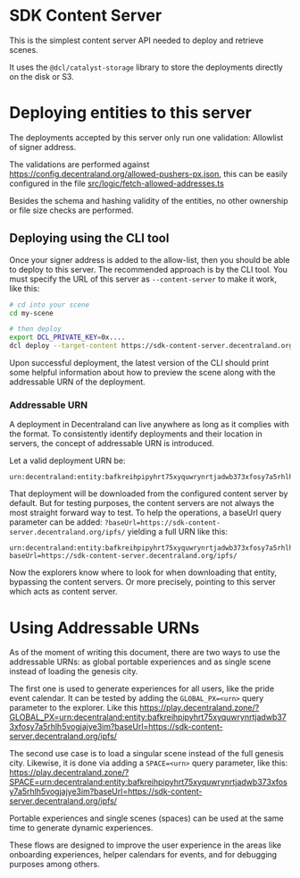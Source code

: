 # SDK Content Server

This is the simplest content server API needed to deploy and retrieve scenes.

It uses the `@dcl/catalyst-storage` library to store the deployments directly on the disk or S3.

# Deploying entities to this server

The deployments accepted by this server only run one validation: Allowlist of signer address.

The validations are performed against https://config.decentraland.org/allowed-pushers-px.json, this can be easily configured in the file [src/logic/fetch-allowed-addresses.ts](src/logic/fetch-allowed-addresses.ts)

Besides the schema and hashing validity of the entities, no other ownership or file size checks are performed.

## Deploying using the CLI tool

Once your signer address is added to the allow-list, then you should be able to deploy to this server. The recommended approach is by the CLI tool. You must specify the URL of this server as `--content-server` to make it work, like this:

```bash
# cd into your scene
cd my-scene

# then deploy
export DCL_PRIVATE_KEY=0x....
dcl deploy --target-content https://sdk-content-server.decentraland.org
```

Upon successful deployment, the latest version of the CLI should print some helpful information about how to preview the scene along with the addressable URN of the deployment.

### Addressable URN

A deployment in Decentraland can live anywhere as long as it complies with the format. To consistently identify deployments and their location in servers, the concept of addressable URN is introduced.

Let a valid deployment URN be:
```
urn:decentraland:entity:bafkreihpipyhrt75xyquwrynrtjadwb373xfosy7a5rhlh5vogjajye3im
```

That deployment will be downloaded from the configured content server by default. But for testing purposes, the content servers are not always the most straight forward way to test. To help the operations, a baseUrl query parameter can be added: `?baseUrl=https://sdk-content-server.decentraland.org/ipfs/` yielding a full URN like this:

```
urn:decentraland:entity:bafkreihpipyhrt75xyquwrynrtjadwb373xfosy7a5rhlh5vogjajye3im?baseUrl=https://sdk-content-server.decentraland.org/ipfs/
```

Now the explorers know where to look for when downloading that entity, bypassing the content servers. Or more precisely, pointing to this server which acts as content server.

# Using Addressable URNs

As of the moment of writing this document, there are two ways to use the addressable URNs: as global portable experiences and as single scene instead of loading the genesis city.

The first one is used to generate experiences for all users, like the pride event calendar. It can be tested by adding the `GLOBAL_PX=<urn>` query parameter to the explorer. Like this https://play.decentraland.zone/?GLOBAL_PX=urn:decentraland:entity:bafkreihpipyhrt75xyquwrynrtjadwb373xfosy7a5rhlh5vogjajye3im?baseUrl=https://sdk-content-server.decentraland.org/ipfs/

The second use case is to load a singular scene instead of the full genesis city. Likewise, it is done via adding a `SPACE=<urn>` query parameter, like this: https://play.decentraland.zone/?SPACE=urn:decentraland:entity:bafkreihpipyhrt75xyquwrynrtjadwb373xfosy7a5rhlh5vogjajye3im?baseUrl=https://sdk-content-server.decentraland.org/ipfs/

Portable experiences and single scenes (spaces) can be used at the same time to generate dynamic experiences.

These flows are designed to improve the user experience in the areas like onboarding experiences, helper calendars for events, and for debugging purposes among others.